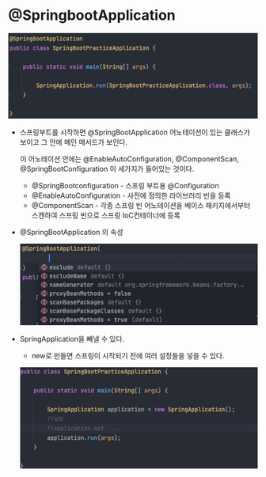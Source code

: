 # @SpringbootApplication

![image-20220429142947773](../../../../md-images/image-20220429142947773.png)

* 스프링부트를 시작하면 @SpringBootApplication 어노테이션이 있는 클래스가 보이고 그 안에 메인 메서드가 보인다.

  이 어노테이션 안에는 @EnableAutoConfiguration, @ComponentScan, @SpringBootConfiguration 이 세가지가 들어있는 것이다.
  
  * @SpringBootconfiguration - 스프링 부트용 @Configuration
  * @EnableAutoConfiguration - 사전에 정의한 라이브러리 빈을 등록
  * @ComponentScan - 각종 스프링 빈 어노테이션을 베이스 패키지에서부터 스캔하여 스프링 빈으로 스프링 IoC컨테이너에 등록
  
* @SpringBootApplication 의 속성

  ![image-20220429164653175](../../../../md-images/image-20220429164653175.png)

* SpringApplication을 빼낼 수 있다.

  * new로 만들면 스프링이 시작되기 전에 여러 설정들을 넣을 수 있다.

  ![image-20220429165317974](../../../../md-images/image-20220429165317974.png)

